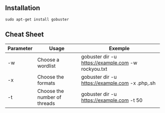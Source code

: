 ## Installation
`sudo apt-get install gobuster`

## Cheat Sheet

| **Parameter** | **Usage**                    | **Exemple**                                        |
| ------------- | ---------------------------- | -------------------------------------------------- |
| -w            | Choose a wordlist            | gobuster dir -u https://example.com -w rockyou.txt |
| -x            | Choose the formats           | gobuster dir -u https://example.com -x .php,.sh    |
| -t            | Choose the number of threads | gobuster dir -u https://example.com -t 50          |
